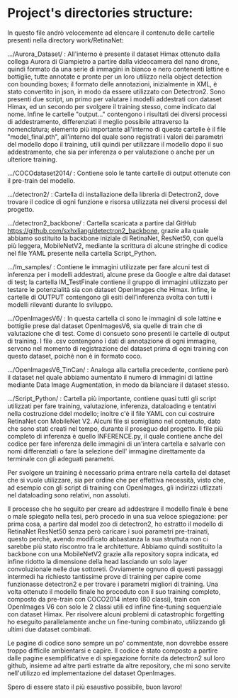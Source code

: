 # Project's directories structure:

In questo file andrò velocemente ad elencare il contenuto delle cartelle presenti nella directory work/RetinaNet:

.../Aurora_Dataset/ : All'interno è presente il dataset Himax ottenuto dalla collega Aurora di Giampietro a partire dalla
videocamera del nano drone, quindi formato da una serie di immagini in bianco e nero contenenti lattine e bottiglie, 
tutte annotate e pronte per un loro utilizzo nella object detection con bounding boxes; il formato delle annotazioni, 
inizialmente in XML, è stato convertito in json, in modo da essere utilizzato con Detectron2.
Sono presenti due script, un primo per valutare i modelli addestrati con dataset Himax, ed un secondo per svolgere il
training stesso, come indicato dal nome. Infine le cartelle "output..." contengono i risultati dei diversi processi
di addestramento, differenziati il meglio possibile attraverso la nomenclatura; elemento più importante all'interno di 
queste cartelle è il file "model_final.pth", all'interno del quale sono registrati i valori dei parametri del modello
dopo il training, utili quindi per utilizzare il modello dopo il suo addestramento, che sia per inferenza o per 
valutazione o anche per un ulteriore training.

.../COCOdataset2014/ : Contiene solo le tante cartelle di output ottenute con il pre-train del modello.

.../detectron2/ : Cartella di installazione della libreria di Detectron2, dove trovare il codice di ogni funzione e 
risorsa utilizzata nei diversi processi del progetto.

.../detectron2_backbone/ : Cartella scaricata a partire dal GitHub https://github.com/sxhxliang/detectron2_backbone,
grazie alla quale abbiamo sostituito la backbone iniziale di RetinaNet, ResNet50, con quella più leggera, 
MobileNetV2, mediante la scrittura di alcune stringhe di codice nel file YAML presente nella cartella Script_Python.

.../Im_samples/ : Contiene le immagini utilizzate per fare alcuni test di inferenza per i modelli addestrati, alcune
prese da Google e altre dai dataset di test; la cartella IM_TestFinale contiene il gruppo di immagini utilizzato per 
testare le potenzialità sia con dataset OpenImages che Himax. Infine, le cartelle di OUTPUT contengono gli esiti 
dell'inferenza svolta con tutti i modelli rilevanti durante lo sviluppo.

.../OpenImagesV6/ : In questa cartella ci sono le immagini di sole lattine e bottiglie prese dal dataset OpenImagesV6,
sia quelle di train che di valutazione che di test. Come di consueto sono presenti le cartelle di output di training.
I file .csv contengono i dati di annotazione di ogni immagine, servono nel momento di registrazione del dataset
prima di ogni training con questo dataset, poichè non è in formato coco.

.../OpenImagesV6_TinCan/ : Analoga alla cartella precedente, contiene però il dataset nel quale abbiamo aumentato
il numero di immagini di lattine mediante Data Image Augmentation, in modo da bilanciare il dataset stesso.

.../Script_Python/ : Cartella più importante, contiene quasi tutti gli script utilizzati per fare training, valutazione,
inferenza, dataloading e tentativi nella costruzione ddel modello; inoltre c'è il file YAML con cui costruire 
RetinaNet con MobileNet V2. Alcuni file si somigliano nel contenuto, dato che sono stati creati nel tempo, durante il 
proseguo del progetto. Il file più completo di inferenza è quello INFERENCE.py, il quale contiene anche del codice
per fare inferenza delle immagini di un'intera cartella e salvarle con nomi differenziati o fare la selezione dell'
immagine direttamente da terminale con gli adeguati parametri.

Per svolgere un training è necessario prima entrare nella cartella del dataset che si vuole utilizzare, sia per 
ordine che per effettiva necessità, visto che, ad esempio con gli script di training con OpenImages, gli indirizzi 
utlizzati nel dataloading sono relativi, non assoluti.

Il processo che ho seguito per creare ad addestrare il modello finale è bene o male spiegato nella tesi, però procedo in 
una sua veloce spiegazione: per prima cosa, a partire dal model zoo di detectron2, ho estratto il modello di RetinaNet
ResNet50 senza però caricare i suoi parametri pre-trainati, questo perchè, avendo modificato abbastanza la sua struttuta
non ci sarebbe più stato riscontro tra le architetture. Abbiamo quindi sostituito la backbone con una MobileNetV2 grazie
alla repository sopra indicata, ed infine ridotto la dimensione della head lasciando un solo layer convoluzionale nelle
due sottoreti. Ovviamente ognuno di questi passaggi intermedi ha richiesto tantissime prove di training per capire 
come funzionasse detectron2 e per trovare i parametri migliori di training. Una volta ottenuto il modello finale ho 
proceduto con il suo training completo, composto da pre-train con COCO2014 intero (80 classi), train con OpenImages V6 
con solo le 2 classi utili ed infine fine-tuning sequenziale con dataset Himax. Per risolvere alcuni problemi di catastrophic
forgetting ho eseguito parallelamente anche un fine-tuning combinato, utilizzando gli ultimi due dataset combinati.

Le pagine di codice sono sempre un po' commentate, non dovrebbe essere troppo difficile ambientarsi e capire.
Il codice è stato composto a partire dalle pagine esemplificative e di spiegazione fornite da detectron2 sul loro github, 
insieme ad altre parti estratte da altre repository, che mi sono servite nell'utilizzo ed implementazione del dataset
OpenImages.

Spero di essere stato il più esaustivo possibile, buon lavoro!
